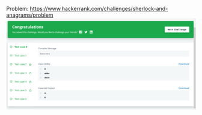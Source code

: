 Problem: https://www.hackerrank.com/challenges/sherlock-and-anagrams/problem
![Results](/dictionaries-and-hashmaps/sherlock-and-anagrams/results.png?raw=true "Results")
